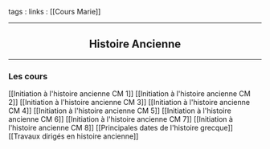 tags : 
links : [[Cours Marie]]

****

<h2 style="text-align: center;"> Histoire Ancienne </h2>

****


### Les cours

[[Initiation à l'histoire ancienne CM 1]]
[[Initiation à l'histoire ancienne CM 2]]
[[Initiation à l'histoire ancienne CM 3]]
[[Initiation à l'histoire ancienne CM 4]]
[[Initiation à l'histoire ancienne CM 5]]
[[Initiation à l'histoire ancienne CM 6]]
[[Initiation à l'histoire ancienne CM 7]]
[[Initiation à l'histoire ancienne CM 8]]
[[Principales dates de l'histoire grecque]]
[[Travaux dirigés en histoire ancienne]]